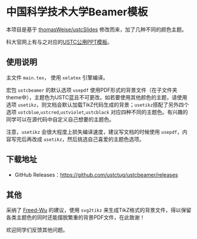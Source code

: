 # 中国科学技术大学Beamer模板

本项目是基于 [thomasWeise/ustcSlides](https://github.com/thomasWeise/ustcSlides) 修改而来，加了几种不同的颜色主题。

科大官网上有与之对应的[USTC公用PPT模板](http://lswhw.ustc.edu.cn/public/inc/editer/attached/file/20181106/20181106152958_72346.zip)。

## 使用说明

主文件 `main.tex`， 使用 `xelatex` 引擎编译。

宏包 `ustcbeamer` 的默认选项 `usepdf` 使用PDF形式的背景文件（在子文件夹theme中），主题色为USTC蓝且不可更改。如若要使用其他颜色的主题，请使用选项 `usetikz`，则文档会默认加载TikZ代码生成的背景；`usetikz`搭配了另外四个选项 `ustcblue`,`ustcred`,`ustviolet`,`ustcblack` 对应四种不同的主题色。有兴趣的同学可以在源代码中自定义自己想要的主题色。

注意，`usetikz` 会很大程度上损失编译速度，建议写文档的时候使用 `usepdf`，内容写完后再改成 `usetikz`，然后挑选自己喜爱的主题色选项。


## 下载地址

- GitHub Releases：https://github.com/ustctug/ustcbeamer/releases


## 其他

采纳了 [Freed-Wu](https://github.com/Freed-Wu) 的建议，使用 `svg2tikz` 来生成TikZ格式的背景文件，得以保留各类主题色的同时还能摆脱繁重的背景PDF文件，在此致谢！

欢迎同学们反馈其他问题。
